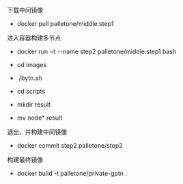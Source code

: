 下载中间镜像
* docker pull palletone/middle:step1

进入容器构建多节点
* docker run -it --name step2 palletone/middle:step1 bash

* cd images

* ./bytn.sh
* cd scripts
* mkdir result
* mv node* result

退出，并构建中间镜像
* docker commit step2 palletone/step2

构建最终镜像
* docker build -t palletone/private-gptn .
